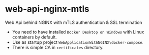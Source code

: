 # web-api-nginx-mtls
Web Api behind NGINX with mTLS authentication &amp; SSL termination

- You need to have installed ```Docker Desktop on Windows``` with Linux containers by default.
- Use as startup project ```WebApplicationWithNGINX\docker-compose```.
- There is simple CA in ```certificates``` directory.